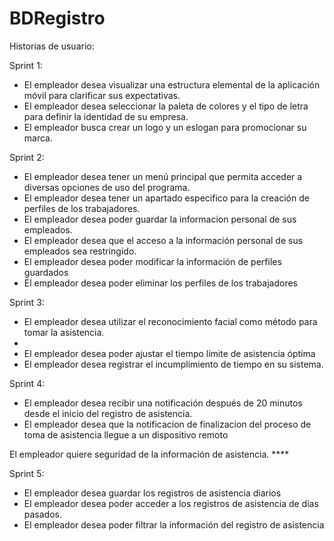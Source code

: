# BDRegistro
Historias de usuario:

Sprint 1:

- El empleador desea visualizar una estructura elemental de la aplicación móvil para clarificar sus expectativas.
- El empleador desea seleccionar la paleta de colores y el tipo de letra para definir la identidad de su empresa.
- El empleador busca crear un logo y un eslogan para promocionar su marca.

Sprint 2:

- El empleador desea tener un menú principal que permita acceder a diversas opciones de uso del programa.
- El empleador desea tener un apartado especifico para la creación de perfiles de los trabajadores.
- El empleador desea poder guardar la informacion personal de sus empleados.
- El empleador desea que el acceso a la información personal de sus empleados sea restringido.
- El empleador desea poder modificar la información de perfiles guardados
- El empleador desea poder eliminar los perfiles de los trabajadores

Sprint 3:

- El empleador desea utilizar el reconocimiento facial como método para tomar la asistencia.
- 
- El empleador desea poder ajustar el tiempo límite de asistencia óptima
- El empleador desea registrar el incumplimiento de tiempo en su sistema.

Sprint 4: 

- El empleador desea recibir una notificación después de 20 minutos desde el inicio del registro de asistencia.
- El empleador desea que la notificacion de finalizacion del proceso de toma de asistencia llegue a un dispositivo remoto

El empleador quiere seguridad de la información de asistencia. ****

Sprint 5:

- El empleador desea guardar los registros de asistencia diarios
- El empleador desea poder acceder a los registros de asistencia de días pasados.
- El empleador desea poder filtrar la información del registro de asistencia



